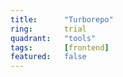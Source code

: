 ```yaml
---
title:      "Turborepo"
ring:       trial
quadrant:   "tools"
tags:       [frontend]
featured:   false
---
```

